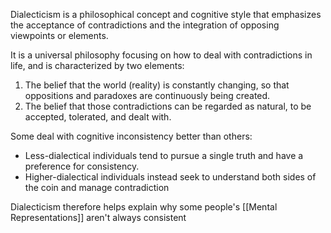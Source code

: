 Dialecticism is a philosophical concept and cognitive style that emphasizes the acceptance of contradictions and the integration of opposing viewpoints or elements.

It is a universal philosophy focusing on how to deal with contradictions in life, and is characterized by two elements:
1. The belief that the world (reality) is constantly changing, so that oppositions and paradoxes are continuously being created.
2. The belief that those contradictions can be regarded as natural, to be accepted, tolerated, and dealt with.


Some deal with cognitive inconsistency better than others:  
- Less-dialectical individuals tend to pursue a single truth and have a preference for consistency. 
- Higher-dialectical individuals instead seek to understand both sides of the coin and manage contradiction


Dialecticism therefore helps explain why some people's [[Mental Representations]] aren't always consistent